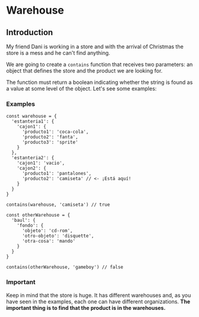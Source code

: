 

# Warehouse
## Introduction
My friend Dani is working in a store and with the arrival of Christmas the store is a mess and he can't find anything.

We are going to create a `contains` function that receives two parameters: an object that defines the store and the product we are looking for.

The function must return a boolean indicating whether the string is found as a value at some level of the object. Let's see some examples:

### Examples

```
const warehouse = {
  'estanteria1': {
    'cajon1': {
      'producto1': 'coca-cola',
      'producto2': 'fanta',
      'producto3': 'sprite'
    }
  },
  'estanteria2': {
    'cajon1': 'vacio',
    'cajon2': {
      'producto1': 'pantalones',
      'producto2': 'camiseta' // <- ¡Está aquí!
    }
  }
}

contains(warehouse, 'camiseta') // true

const otherWarehouse = {
  'baul': {
    'fondo': {
      'objeto': 'cd-rom',
      'otro-objeto': 'disquette',
      'otra-cosa': 'mando'
    }
  }
}
  
contains(otherWarehouse, 'gameboy') // false
```

### Important
Keep in mind that the store is huge. It has different warehouses and, as you have seen in the examples, each one can have different organizations. **The important thing is to find that the product is in the warehouses.**
